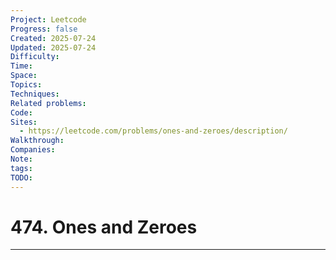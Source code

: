 ```yaml
---
Project: Leetcode
Progress: false
Created: 2025-07-24
Updated: 2025-07-24
Difficulty: 
Time: 
Space: 
Topics: 
Techniques: 
Related problems: 
Code: 
Sites:
  - https://leetcode.com/problems/ones-and-zeroes/description/
Walkthrough: 
Companies: 
Note: 
tags: 
TODO: 
---
```

# 474. Ones and Zeroes
---
